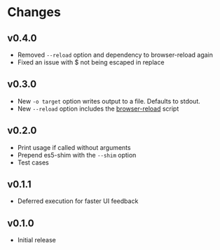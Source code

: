 # Changes

## v0.4.0

- Removed `--reload` option and dependency to browser-reload again
- Fixed an issue with $ not being escaped in replace

## v0.3.0

- New `-o target` option writes output to a file. Defaults to stdout.
- New `--reload` option includes the [browser-reload][] script

[browser-reload]: https://github.com/mantoni/browser-reload

## v0.2.0

- Print usage if called without arguments
- Prepend es5-shim with the `--shim` option
- Test cases

## v0.1.1

- Deferred execution for faster UI feedback

## v0.1.0

- Initial release
